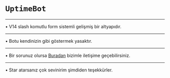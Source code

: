 # ```UptimeBot```
___
• V14 slash komutlu form sistemli gelişmiş bir altyapıdır.
___ 
• Botu kendinizin gibi göstermek yasaktır. 
___
• Bir sorunuz olursa [Buradan](https://discord.com/users/924369071070404668) bizimle iletişime geçebilirsiniz.
___
• Star atarsanız çok sevinirim şimdiden teşekkürler.
